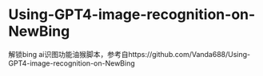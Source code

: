 # Using-GPT4-image-recognition-on-NewBing
解锁bing ai识图功能油猴脚本，参考自https://github.com/Vanda688/Using-GPT4-image-recognition-on-NewBing
